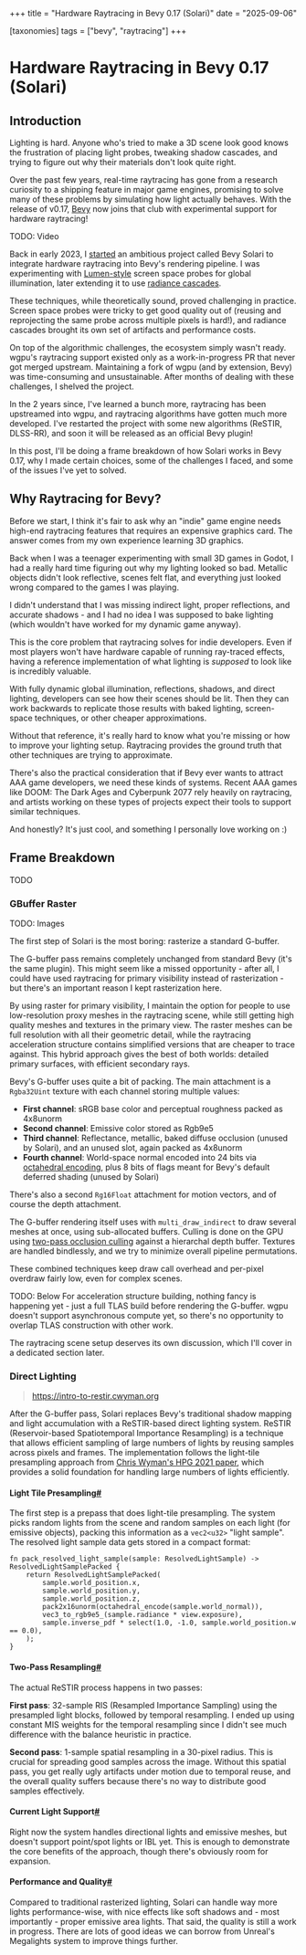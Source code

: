 +++
title = "Hardware Raytracing in Bevy 0.17 (Solari)"
date = "2025-09-06"

[taxonomies]
tags = ["bevy", "raytracing"]
+++

# Hardware Raytracing in Bevy 0.17 (Solari)

## Introduction

Lighting is hard. Anyone who's tried to make a 3D scene look good knows the frustration of placing light probes, tweaking shadow cascades, and trying to figure out why their materials don't look quite right.

Over the past few years, real-time raytracing has gone from a research curiosity to a shipping feature in major game engines, promising to solve many of these problems by simulating how light actually behaves. With the release of v0.17, [Bevy](https://bevy.org) now joins that club with experimental support for hardware raytracing!

TODO: Video

Back in early 2023, I [started](@/posts/2023_09_12_bevy_third_birthday/index.md#bevy-solari) an ambitious project called Bevy Solari to integrate hardware raytracing into Bevy's rendering pipeline. I was experimenting with [Lumen-style](https://youtu.be/2GYXuM10riw) screen space probes for global illumination, later extending it to use [radiance cascades](https://radiance-cascades.com).

These techniques, while theoretically sound, proved challenging in practice. Screen space probes were tricky to get good quality out of (reusing and reprojecting the same probe across multiple pixels is hard!), and radiance cascades brought its own set of artifacts and performance costs.

On top of the algorithmic challenges, the ecosystem simply wasn't ready. wgpu's raytracing support existed only as a work-in-progress PR that never got merged upstream. Maintaining a fork of wgpu (and by extension, Bevy) was time-consuming and unsustainable. After months of dealing with these challenges, I shelved the project.

In the 2 years since, I've learned a bunch more, raytracing has been upstreamed into wgpu, and raytracing algorithms have gotten much more developed. I've restarted the project with some new algorithms (ReSTIR, DLSS-RR), and soon it will be released as an official Bevy plugin!

In this post, I'll be doing a frame breakdown of how Solari works in Bevy 0.17, why I made certain choices, some of the challenges I faced, and some of the issues I've yet to solved.

## Why Raytracing for Bevy?

Before we start, I think it's fair to ask why an "indie" game engine needs high-end raytracing features that requires an expensive graphics card. The answer comes from my own experience learning 3D graphics.

Back when I was a teenager experimenting with small 3D games in Godot, I had a really hard time figuring out why my lighting looked so bad. Metallic objects didn't look reflective, scenes felt flat, and everything just looked wrong compared to the games I was playing.

I didn't understand that I was missing indirect light, proper reflections, and accurate shadows - and I had no idea I was supposed to bake lighting (which wouldn't have worked for my dynamic game anyway).

This is the core problem that raytracing solves for indie developers. Even if most players won't have hardware capable of running ray-traced effects, having a reference implementation of what lighting is *supposed* to look like is incredibly valuable.

With fully dynamic global illumination, reflections, shadows, and direct lighting, developers can see how their scenes should be lit. Then they can work backwards to replicate those results with baked lighting, screen-space techniques, or other cheaper approximations.

Without that reference, it's really hard to know what you're missing or how to improve your lighting setup. Raytracing provides the ground truth that other techniques are trying to approximate.

There's also the practical consideration that if Bevy ever wants to attract AAA game developers, we need these kinds of systems. Recent AAA games like DOOM: The Dark Ages and Cyberpunk 2077 rely heavily on raytracing, and artists working on these types of projects expect their tools to support similar techniques.

And honestly? It's just cool, and something I personally love working on :)

## Frame Breakdown

TODO

### GBuffer Raster

TODO: Images

The first step of Solari is the most boring: rasterize a standard G-buffer.

The G-buffer pass remains completely unchanged from standard Bevy (it's the same plugin). This might seem like a missed opportunity - after all, I could have used raytracing for primary visibility instead of rasterization - but there's an important reason I kept rasterization here.

By using raster for primary visibility, I maintain the option for people to use low-resolution proxy meshes in the raytracing scene, while still getting high quality meshes and textures in the primary view. The raster meshes can be full resolution with all their geometric detail, while the raytracing acceleration structure contains simplified versions that are cheaper to trace against. This hybrid approach gives the best of both worlds: detailed primary surfaces, with efficient secondary rays.

Bevy's G-buffer uses quite a bit of packing. The main attachment is a `Rgba32Uint` texture with each channel storing multiple values:

- **First channel**: sRGB base color and perceptual roughness packed as 4x8unorm
- **Second channel**: Emissive color stored as Rgb9e5
- **Third channel**: Reflectance, metallic, baked diffuse occlusion (unused by Solari), and an unused slot, again packed as 4x8unorm
- **Fourth channel**: World-space normal encoded into 24 bits via [octahedral encoding](https://www.jcgt.org/published/0003/02/01), plus 8 bits of flags meant for Bevy's default deferred shading (unused by Solari)

There's also a second `Rg16Float` attachment for motion vectors, and of course the depth attachment.

The G-buffer rendering itself uses with `multi_draw_indirect` to draw several meshes at once, using sub-allocated buffers. Culling is done on the GPU using [two-pass occlusion culling](@/posts/2024_06_09_virtual_geometry_bevy_0_14/index.md#culling-first-pass) against a hierarchal depth buffer. Textures are handled bindlessly, and we try to minimize overall pipeline permutations.

These combined techniques keep draw call overhead and per-pixel overdraw fairly low, even for complex scenes.


TODO: Below
For acceleration structure building, nothing fancy is happening yet - just a full TLAS build before rendering the G-buffer. wgpu doesn't support asynchronous compute yet, so there's no opportunity to overlap TLAS construction with other work.

The raytracing scene setup deserves its own discussion, which I'll cover in a dedicated section later.

### Direct Lighting

> https://intro-to-restir.cwyman.org

After the G-buffer pass, Solari replaces Bevy's traditional shadow mapping and light accumulation with a ReSTIR-based direct lighting system. ReSTIR (Reservoir-based Spatiotemporal Importance Resampling) is a technique that allows efficient sampling of large numbers of lights by reusing samples across pixels and frames. The implementation follows the light-tile presampling approach from [Chris Wyman's HPG 2021 paper](https://cwyman.org/papers/hpg21_rearchitectingReSTIR.pdf), which provides a solid foundation for handling large numbers of lights efficiently.

#### Light Tile Presampling[#](#light-tile-presampling)

The first step is a prepass that does light-tile presampling. The system picks random lights from the scene and random samples on each light (for emissive objects), packing this information as a `vec2<u32>` "light sample". The resolved light sample data gets stored in a compact format:

```wgsl
fn pack_resolved_light_sample(sample: ResolvedLightSample) -> ResolvedLightSamplePacked {
    return ResolvedLightSamplePacked(
        sample.world_position.x,
        sample.world_position.y,
        sample.world_position.z,
        pack2x16unorm(octahedral_encode(sample.world_normal)),
        vec3_to_rgb9e5_(sample.radiance * view.exposure),
        sample.inverse_pdf * select(1.0, -1.0, sample.world_position.w == 0.0),
    );
}
```

#### Two-Pass Resampling[#](#two-pass-resampling)

The actual ReSTIR process happens in two passes:

**First pass**: 32-sample RIS (Resampled Importance Sampling) using the presampled light blocks, followed by temporal resampling. I ended up using constant MIS weights for the temporal resampling since I didn't see much difference with the balance heuristic in practice.

**Second pass**: 1-sample spatial resampling in a 30-pixel radius. This is crucial for spreading good samples across the image. Without this spatial pass, you get really ugly artifacts under motion due to temporal reuse, and the overall quality suffers because there's no way to distribute good samples effectively.

#### Current Light Support[#](#current-light-support)

Right now the system handles directional lights and emissive meshes, but doesn't support point/spot lights or IBL yet. This is enough to demonstrate the core benefits of the approach, though there's obviously room for expansion.

#### Performance and Quality[#](#performance-and-quality)

Compared to traditional rasterized lighting, Solari can handle way more lights performance-wise, with nice effects like soft shadows and - most importantly - proper emissive area lights. That said, the quality is still a work in progress. There are lots of good ideas we can borrow from Unreal's Megalights system to improve things further.
